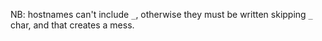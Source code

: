 NB: hostnames can't include `_`, otherwise they must be written skipping `_` char, and that creates a mess.
